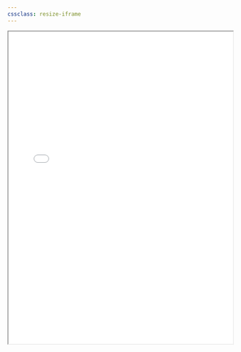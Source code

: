 ```yaml
---
cssclass: resize-iframe
---
```

<iframe src="file:///C:/Users/School%20PC/Documents/dnd%20char%20sheets/chromatic%20setting/map/map/index.html#-690,912.5,2z" title="Map" width="100%" height="700px"></iframe> 